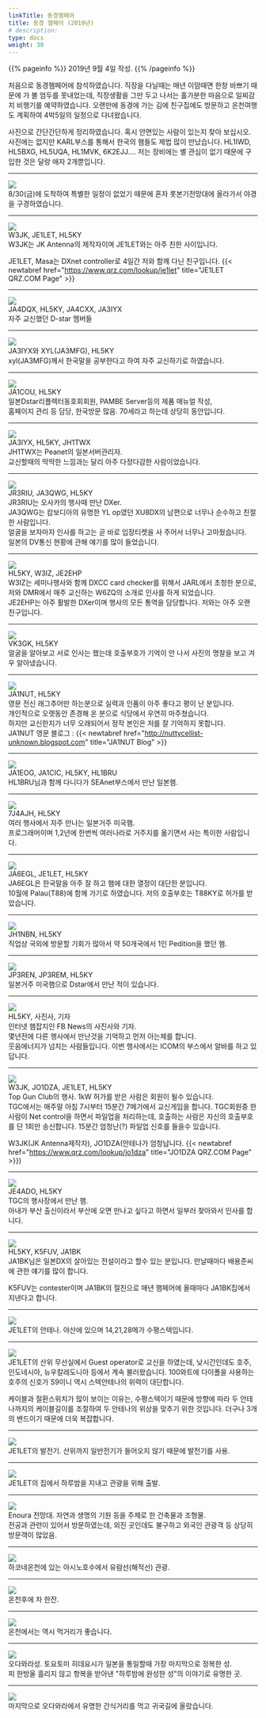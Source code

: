 ```yaml
---
linkTitle: 동경햄페어
title: 동경 햄페어 (2019년)
# description: 
type: docs
weight: 30
---
```


{{% pageinfo %}}
2019년 9월 4일 작성.
{{% /pageinfo %}} 




처음으로 동경햄페어에 참석하였습니다. 직장을 다닐때는 매년 이맘때면 한창 바쁘기 때문에 가 볼 엄두를 못내었는데, 직장생활을 그만 두고 나서는 홀가분한 마음으로 일찌감치 비행기를 예약하였습니다. 오랜만에 동경에 가는 김에 친구집에도 방문하고 온천여행도 계획하여 4박5일의 일정으로 다녀왔습니다.<br>


사진으로 간단간단하게 정리하였습니다. 혹시 안면있는 사람이 있는지 찾아 보십시오. 사진에는 없지만 KARL부스를 통해서 한국의 햄들도 제법 많이 만났습니다. HL1IWD, HL5BXG, HL5UQA, HL1MVK, 6K2EJJ.... 저는 장비에는 별 관심이 없기 때문에 구입한 것은 달랑 애자 2개뿐입니다.<br>

-----------------------
<img src="/friendship/events/img/rotponki.jpeg"><br>
8/30(금)에 도착하여 특별한 일정이 없었기 때문에 혼자 롯본기전망대에 올라가서 야경을 구경하였습니다.<br>

----------------------

<img src="/friendship/events/img/w3jk.jpeg"><br>
W3JK, JE1LET, HL5KY<br>
W3JK는 JK Antenna의 제작자이며 JE1LET와는 아주 친한 사이입니다.<br>

JE1LET, Masa는 DXnet controller로 4일간 저와 함께 다닌 친구입니다. {{< newtabref href="https://www.qrz.com/lookup/je1let" title="JE1LET QRZ.COM Page" >}}<br>

-------------------------

<img src="/friendship/events/img/dstar.jpeg"><br>
JA4DQX, HL5KY, JA4CXX, JA3IYX<br>
자주 교신했던 D-star 멤버들

------------------------------

<img src="/friendship/events/img/ja3iyx.jpeg"><br>
JA3IYX와 XYL(JA3MFG), HL5KY<br>
xyl(JA3MFG)께서 한국말을 공부한다고 하여 자주 교신하기로 하였습니다.

------------------------------

<img src="/friendship/events/img/ja1cou.jpeg"><br>
JA1COU, HL5KY<br>
일본Dstar리플렉터동호회회원, PAMBE Server등의 제품 매뉴얼 작성,<br>홈페이지 관리 등 담당, 한국방문 많음. 70세라고 하는데 상당히 동안입니다.

----------------------------------

<img src="/friendship/events/img/jh1twx.jpeg"><br>
JA3IYX, HL5KY, JH1TWX<br>
JH1TWX는 Peanet의 일본서버관리자.<br>
교신할때의 딱딱한 느낌과는 달리 아주 다정다감한 사람이었습니다.

----------------------------------

<img src="/friendship/events/img/ja3qwg.jpeg"><br>
JR3RIU, JA3QWG, HL5KY<br>
JR3RIU는 오사카의 행사때 만난 DXer.<br>
JA3QWG는 캄보디아의 유명한 YL op였던 XU8DX의 남편으로 너무나 순수하고 친절한 사람입니다.<br>
얼굴을 보자마자 인사를 하고는 곧 바로 입장티켓을 사 주어서 너무나 고마웠습니다.<br>
일본의 DV통신 현황에 관해 얘기를 많이 들었습니다.

-----------------------------------

<img src="/friendship/events/img/je2ehp.jpeg"><br>
HL5KY, W3IZ, JE2EHP<br>
W3IZ는 세미나행사와 함께 DXCC card checker를 위해서 JARL에서 초청한 분으로, 저와 DMR에서 매주 교신하는 W6ZQ의 소개로 인사를 하게 되었습니다.<br>
JE2EHP는 아주 활발한 DXer이며 행사의 모든 통역을 담당합니다. 저와는 아주 오랜 친구입니다.

-----------------------------------------

<img src="/friendship/events/img/vk3gk.jpeg"><br>
VK3GK, HL5KY<br>
얼굴을 알아보고 서로 인사는 했는데 호출부호가 기억이 안 나서 사진의 명찰을 보고 겨우 알아냈습니다.

---------------------------------------
 
<img src="/friendship/events/img/ja1nut.jpeg"><br>
JA1NUT, HL5KY<br>
영문 전신 래그추어만 하는분으로 실력과 인품이 아주 좋다고  평이 난 분입니다.<br>
개인적으로 오랫동안 존경해 온 분으로 식당에서 우연히 마주쳤습니다.<br>
하지만 교신한지가 너무 오래되어서 정작 본인은 저를 잘 기억하지 못합니다.<br>
JA1NUT 영문 블로그 : {{< newtabref href="http://nuttycellist-unknown.blogspot.com" title="JA1NUT Blog" >}}

------------------------------------------

<img src="/friendship/events/img/hl1bru.jpeg"><br>
JA1EOG, JA1CIC, HL5KY, HL1BRU<br>
HL1BRU님과 함께 다니다가 SEAnet부스에서 만난 일본햄.

------------------------------------------

<img src="/friendship/events/img/7j4ajh.jpeg"><br>
7J4AJH, HL5KY<br>
여러 행사에서 자주 만나는 일본거주 미국햄.<br>
프로그래머이며 1,2년에 한번씩 여러나라로 거주지를 옮기면서 사는 특이한 사람입니다.

--------------------------------------

<img src="/friendship/events/img/ja6egl.jpeg"><br>
JA6EGL, JE1LET, HL5KY<br>
JA6EGL은 한국말을 아주 잘 하고 햄에 대한 열정이 대단한 분입니다.<br>
10월에 Palau(T88)에 함께 가기로 하였습니다. 저의 호출부호는 T88KY로 허가를 받았습니다.

---------------------------------------

<img src="/friendship/events/img/jh1nbn.jpeg"><br>
JH1NBN, HL5KY<br>
직업상 국외에 방문할 기회가 많아서 약 50개국에서 1인 Pedition을 했던 햄.

-------------------------------------

<img src="/friendship/events/img/jp3ren.jpeg"><br>
JP3REN, JP3REM, HL5KY<br>
일본거주 미국햄으로 Dstar에서 만난 적이 있습니다.

---------------------------------------

<img src="/friendship/events/img/fbnews.jpeg"><br>
HL5KY, 사진사, 기자<br>
인터넷 햄잡지인 FB News의 사진사와 기자.<br>
몇년전에 다른 행사에서 만난것을 기억하고 먼저 아는체를 합니다.<br>
웃음에너지가 넘치는 사람들입니다. 이번 행사에서는 ICOM의 부스에서 알바를 하고 있답니다.

-------------------------------------------

<img src="/friendship/events/img/tgc.jpeg"><br>
W3JK, JO1DZA, JE1LET, HL5KY<br>
Top Gun Club의 행사. 1kW 허가를 받은 사람은 회원이 될수 있습니다.<br>
TGC에서는 매주말 아침 7시부터 15분간 7메가에서 교신게임을 합니다. TGC회원중 한사람이 Net control을 하면서 파일업을 처리하는데, 호출하는 사람은 자신의 호출부호를 단 1회만 송신합니다. 15분간 엄청난(?) 파일업 신호를 들을수 있습니다.<br>

W3JK(JK Antenna제작자), JO1DZA(안테나가 엄청납니다. {{< newtabref href="https://www.qrz.com/lookup/jo1dza" title="JO1DZA QRZ.COM Page" >}})

---------------------------------------------

<img src="/friendship/events/img/je4ado.jpeg"><br>
JE4ADO, HL5KY<br>
TGC의 행사장에서 만난 햄.<br>
아내가 부산 출신이라서 부산에 오면 만나고 싶다고 하면서 일부러 찾아와서 인사를 합니다.

-------------------------------------------

<img src="/friendship/events/img/ja1bk.jpeg"><br>
HL5KY, K5FUV, JA1BK<br>
JA1BK님은 일본DX의 살아있는 전설이라고 할수 있는 분입니다. 만날때마다 배용준씨에 관한 얘기를 많이 합니다.

K5FUV는 contester이며 JA1BK의 절친으로 매년 햄페어에 올때마다 JA1BK집에서 지낸다고 합니다.

---------------------------------------------

<img src="/friendship/events/img/je1let_ant.jpeg"><br>
JE1LET의 안테나. 야산에 있으며 14,21,28메가 수평스텍입니다.

---------------------------------------------

<img src="/friendship/events/img/je1let_shack.jpeg"><br>
JE1LET의 산위 무선실에서 Guest operator로 교신을 하였는데, 낮시간인데도 호주, 인도네시아, 뉴우칼레도니아 등에서 계속 불러왔습니다. 100와트에 다이폴을 사용하는 호주의 신호가 S9이니 역시 스텍안테나의 위력이 대단합니다.

케이블과 절환스위치가 많이 보이는 이유는, 수평스텍이기 때문에 방향에 따라 두 안테나까지의 케이블길이를 조절하여 두 안테나의 위상을 맞추기 위한 것입니다. 더구나 3개의 밴드이기 때문에 더욱 복잡합니다.

----------------------------------------------

<img src="/friendship/events/img/je1let_generator.jpeg"><br>
JE1LET의 발전기. 산위까지 일반전기가 들어오지 않기 때문에 발전기를 사용.

------------------------------------------------

<img src="/friendship/events/img/je1let_house.jpeg"><br>
JE1LET의 집에서 하루밤을 지내고 관광을 위해 출발.

------------------------------------------------

<img src="/friendship/events/img/enoura.jpeg"><br>
Enoura 전망대. 자연과 생명의 기원 등을 주제로 한 건축물과 조형물.<br>
전공과 관련이 있어서 방문하였는데, 외진 곳인데도 불구하고 외국인 관광객 등 상당히 방문객이 많았음.

-------------------------------------------------

<img src="/friendship/events/img/asino.jpeg"><br>
하코네온천에 있는 아시노호수에서 유람선(해적선) 관광.

------------------------------------------------

<img src="/friendship/events/img/hakone_room.jpeg"><br>
온천후에 차 한잔.

-----------------------------------------------

<img src="/friendship/events/img/hakone_dinner.jpeg"><br>
온천에서는 역시 먹거리가 좋습니다.

----------------------------------------------

<img src="/friendship/events/img/castle.jpeg"><br>
오다와라성. 토요토미 히데요시가 일본을 통일할때 가장 마지막으로 정복한 성.<br>
피 한방울 흘리지 않고 항복을 받아낸 "하루밤에 완성한 성"의 이야기로 유명한 곳.

------------------------------------------------

<img src="/friendship/events/img/snack.jpeg"><br>
마지막으로 오다와라에서 유명한 간식거리를 먹고 귀국길에 올랐습니다.

 

 